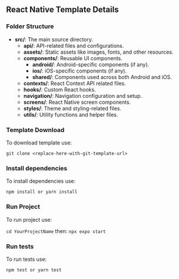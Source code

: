 ## React Native Template Details

### Folder Structure

- **src/**: The main source directory.
  - **api/**: API-related files and configurations.
  - **assets/**: Static assets like images, fonts, and other resources.
  - **components/**: Reusable UI components.
    - **android/**: Android-specific components (if any).
    - **ios/**: iOS-specific components (if any).
    - **shared/**: Components used across both Android and iOS.
  - **contexts/**: React Context API related files.
  - **hooks/**: Custom React hooks.
  - **navigation/**: Navigation configuration and setup.
  - **screens/**: React Native screen components.
  - **styles/**: Theme and styling-related files.
  - **utils/**: Utility functions and helper files.

### Template Download
To download template use:

`git clone <replace-here-with-git-template-url>`

### Install dependencies
To install dependencies use:

`npm install or yarn install`

### Run Project
To run project use:

`cd YourProjectName`
then:
`npx expo start`

### Run tests
To run tests use:

`npm test or yarn test`



